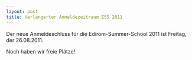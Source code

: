 ```yaml
---
layout: post
title: Verlängerter Anmeldezeitraum ESS 2011
---
```


Der neue Anmeldeschluss für die Edirom-Summer-School 2011 
ist Freitag, der 26.08.2011.

Noch haben wir freie Plätze!
